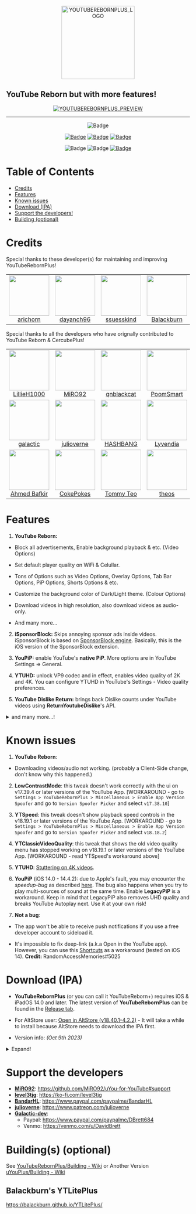 <p align="center">
  <a href="https://user-images.githubusercontent.com/78001398/272768616-dd6060f8-9a75-420d-a90d-8183129ac9c2.png">
    <img src="https://user-images.githubusercontent.com/78001398/272768287-192c1f44-06fb-402e-9381-382dad57f37a.png" alt="YOUTUBEREBORNPLUS_LOGO" width="200px" height="200px">
  </a>
</p>

## YouTube Reborn but with more features!
<p align="center">
  <a href="https://user-images.githubusercontent.com/78001398/217129808-4efa2213-9e01-4fa4-a9d4-04c90e7fa88b.png">
    <img src="https://user-images.githubusercontent.com/78001398/273735783-8ac8d491-fe89-4706-9406-6b82530f6f9d.png" alt="YOUTUBEREBORNPLUS_PREVIEW">
  </a>
</p>

---

<p align="center">
    <img src="https://img.shields.io/badge/Platform-iOS%20%7C%20iPadOS%2014.0%2B-yellow" alt="Badge"/>  
</p>

<p align="center">
    <a href="https://github.com/arichorn/YouTubeRebornPlus/release/latest"><img src="https://custom-icon-badges.demolab.com/github/v/release/arichorn/YouTubeRebornPlus?color=brightgreen&label=Latest%20release" alt="Badge"></img></a>
    <a href="https://github.com/arichorn/YouTubeRebornPlus/releases/latest"><img src="https://img.shields.io/github/downloads/arichorn/YouTubeRebornPlus/total?label=Download" alt="Badge"></img></a>
    <a href="https://github.com/arichorn/YouTubeRebornPlus/commit"><img src="https://custom-icon-badges.demolab.com/github/last-commit/arichorn/YouTubeRebornPlus?logo=history&logoColor=white&label=Last commit" alt="Badge"></img></a>
</p>

<p align="center">
   <img src="https://img.shields.io/github/stars/arichorn/YouTubeRebornPlus?style=social" alt="Badge"/>
   <img src="https://img.shields.io/github/forks/arichorn/YouTubeRebornPlus?style=social" alt="Badge"/>
   <a href="https://github.com/qnblackcat/uYouPlus#support-the-developers"><img src="https://img.shields.io/badge/-Support-lightgrey?style=social&logo=paypal" alt="Badge"></img></a>
</p>

# Table of Contents

* [Credits](#credits)
* [Features](#features)
* [Known issues](#known-issues)
* [Download (IPA)](#download-ipa)
* [Support the developers!](#support-the-developers)
* [Building (optional)](#building-optional)

# Credits

<table id='maintainer credit'>
Special thanks to these developer(s) for maintaining and improving YouTubeRebornPlus!
<tr>
<td align="center">
<a href='https://github.com/arichorn'>
<img src='https://user-images.githubusercontent.com/78001398/271853100-d5c74be7-4890-411c-907a-dc5f7b5fa46e.png' width='110px;'>
</a>
<br>
<a href='https://github.com/arichorn'>arichorn</a>
</td>
<td align="center">
<a href='https://github.com/dayanch96'>
<img src='https://user-images.githubusercontent.com/78001398/271853514-129334b3-498f-4804-aceb-392bf5e373e6.png' width='110px;'>
</a>
<br>
<a href='https://github.com/dayanch96'>dayanch96</a>
</td>
<td align="center">
<a href='https://github.com/ssuesskind'>
<img src='https://user-images.githubusercontent.com/78001398/271853585-77271641-b825-43b1-af57-d9f5b12fe8ff.png' width='110px;'>
</a>
<br>
<a href='https://github.com/ssuesskind'>ssuesskind</a>
</td>
<td align="center">
<a href='https://github.com/Balackburn'>
<img src='https://user-images.githubusercontent.com/78001398/271853318-3005deb3-b484-4b2b-a093-44c2af79b9af.png' width='110px;'>
</a>
<br>
<a href='https://github.com/Balackburn'>Balackburn</a>
</td>

<table id='credit'>
Special thanks to all the developers who have orignally contributed to YouTube Reborn & CercubePlus!
<tr>
<td align="center">
<a href='https://github.com/LillieH1000'>
<img src='https://user-images.githubusercontent.com/78001398/273734554-1dbcb189-0778-4239-a139-fb4325c12e46.png' width='110px'>
</a>
<br>
<a href='https://github.com/LillieH1000'>LillieH1000</a>
</td>
<td align="center">
<a href='https://github.com/MiRO92'>
<img src='https://user-images.githubusercontent.com/78001398/271811861-da79accc-095c-4cb3-b7b4-8d48b1449259.png' width='110px'>
</a>
<br>
<a href='https://twitter.com/miro92'>MiRO92</a>
</td>
<td align="center">
<a href='https://github.com/qnblackcat'>
<img src='https://user-images.githubusercontent.com/78001398/271812521-e52ebf96-7272-4ec0-a149-8e721c053508.png' width='110px'>
</a>
<br>
<a href='https://twitter.com/qnblackcat'>qnblackcat</a>
</td>
<td align="center">
<a href='https://github.com/PoomSmart'>
<img src='https://user-images.githubusercontent.com/78001398/271811615-96093202-4aec-4e50-a750-8c7b83f3862c.png' width='110px'>
</a>
<br>
<a href='https://twitter.com/poomsmart'>PoomSmart</a>
</td>
<td align="center">
<a href='https://github.com/level3tjg'>
<img src='https://user-images.githubusercontent.com/78001398/271812596-7854996a-3825-4971-a9ff-1001b4d153cb.png' width='110px'>
</a>
<br>
<a href='https://twitter.com/level3tjg'>level3tjg</a>
</td>
<td align="center">
<a href='https://github.com/BandarHL'>
<img src='https://user-images.githubusercontent.com/78001398/271812729-2bb63da0-5239-43a4-aa3e-e1daa67e8dc2.png' width='110px'>
</a>
<br>
<a href='https://twitter.com/bandarhl'>BandarHelal</a>
</td>
</tr>
  
<tr>
<td align="center">
<a href='https://github.com/Galactic-Dev'>
<img src='https://user-images.githubusercontent.com/78001398/271812231-5b7d5d9f-6d19-4174-8478-8f07379ee1ca.png' width='110px'>
</a>
<br>
<a href='https://twitter.com/dev_galactic'>galactic</a>
</td>
<td align="center">
<a href='https://github.com/julioverne'>
<img src='https://user-images.githubusercontent.com/78001398/271812914-bf26d603-2d94-49f4-9702-f5e66af3f44a.png' width='110px'>
</a>
<br>
<a href='https://twitter.com/ijulioverne'>julioverne</a>
</td>
<td align="center">
<a href='https://github.com/hbang'>
<img src='https://user-images.githubusercontent.com/78001398/271813035-2e168ee5-fc47-43a6-9307-0fc20c7fca60.png' width='110px'>
</a>
<br>
<a href='https://twitter.com/hashbang'>HASHBANG</a>
</td>
<td align="center">
<a href='https://github.com/Lyvendia'>
<img src='https://user-images.githubusercontent.com/78001398/271812187-1c0d5b24-caba-4616-b875-4c458d10ca55.png' width='110px'>
</a>
<br>
<a href='https://github.com/Lyvendia'>Lyvendia</a>
</td>
<td align="center">
<a href='https://github.com/therealFoxster'>
<img src='https://user-images.githubusercontent.com/78001398/271812075-923038a7-5ffa-4ea4-9de4-fdf4e5d556c2.png' width='110px'>
</a>
<br>
<a href='https://twitter.com/therealFoxster'>Foxster</a>
</td>
<td align="center">
<a href='https://github.com/ichitaso'>
<img src='https://user-images.githubusercontent.com/78001398/271812398-c7e40fa3-4e0b-4be2-aa51-900444d59abd.png' width='110px'>
</a>
<br>
<a href='https://twitter.com/ichitaso'>ichitaso</a>
</td>
</tr>

<tr>
<td align="center">
<a href='https://github.com/AhmedBafkir'>
<img src='https://user-images.githubusercontent.com/78001398/271813114-dcb005f7-b83b-40e6-a9cb-9b661dd6b33b.png' width='110px'>
</a>
<br>
<a href='https://twitter.com/Peaceful_0'>Ahmed Bafkir</a>
</td>
<td align="center">
<a href='https://github.com/CokePokes'>
<img src='https://user-images.githubusercontent.com/78001398/271813228-d28471b4-cb67-442c-bd63-276f1641a14e.png' width='110px'>
</a>
<br>
<a href='https://twitter.com/cokepokes'>CokePokes</a>
</td>
<td align="center">
<a href='https://github.com/ISnackable'>
<img src='https://user-images.githubusercontent.com/78001398/271813311-2027a8de-a08d-4f1b-97a4-167f4bcef497.png' width='110px'>
</a>
<br>
<a href='https://isnackable.me/'>Tommy Teo</a>
</td>
<td align="center">
<a href='https://github.com/theos/theos'>
<img src='https://user-images.githubusercontent.com/78001398/271813393-56a63730-a56d-41ba-b473-4d37761526c9.png' width='110px'>
</a>
<br>
<a href='https://theos.dev'>theos</a>
</td>
</tr>
</table>

# Features

1. **YouTube Reborn:**

- Block all advertisements, Enable background playback & etc. (Video Options)

- Set default player quality on WiFi & Celullar.

- Tons of Options such as Video Options, Overlay Options, Tab Bar Options, PiP Options, Shorts Options & etc.

- Customize the background color of Dark/Light theme. (Colour Options)

- Download videos in high resolution, also download videos as audio-only.

- And many more...

2. **iSponsorBlock:** Skips annoying sponsor ads inside videos. iSponsorBlock is based on [SponsorBlock engine](https://sponsor.ajay.app/). Basically, this is the iOS version of the SponsorBlock extension.

3. **YouPiP:** enable YouTube's **native PiP**. More options are in YouTube Settings => General.

4. **YTUHD:** unlock VP9 codec and in effect, enables video quality of 2K and 4K. You can configure YTUHD in YouTube's Settings - Video quality preferences.

5. **YouTube Dislike Return:** brings back Dislike counts under YouTube videos using **ReturnYoutubeDislike**'s API.

<details>
  <summary>and many more...!</summary>

6. **YTClassicVideoQuality:** since YouTube v16.xx, you need one more step to change the video quality. YTClassicVideoQuality brings back the old video quality selector, which is a lot better than the new one.

7. **YTNoHoverCards:** offer an option to enable/disable the annoying suggested videos show up at the end of the videos.

8. **YTABGoodies:** allow you to disable some YouTube A/B testing features. It is a combination of several tweaks, such as:

- YouAreThere: disable "Video paused. Continue watching?" popup in the YouTube app when you play a long video.

- YouRememberCaption: make YouTube remember your video caption setting (if not already).

- YTNoCheckLocalNetwork: block the Local Network permission popup.

9. **NOYTPremium:** remove YouTube Premium upsell alerts.

10. **YTSpeed**: a toggleable tweak to add 2.25x, 2.5x, 2.75x, 3x, 3.25x, 3.5x, 3.75x, 4x & 5x playback speed options in the video player.

11. **YTMiniplayerEnabler**: enable Miniplayer for all YouTube videos.

12. **DontEatMyContent**: prevent the notch/Dynamic Island from munching on 2:1 video content in YouTube.

13. **YTShortsProgress**: always enable progress bar and scrubbing in YouTube Shorts (iPhone only).

14. **YTABConfig**: allow user to control over YouTube A/B testing flags.

15. **YouMute**: Mute/unmute videos in the YouTube Video Player directly.

16. **YTNoCommunityPosts**: this can disable all the Community Posts on the YouTube app.

17. **LowContrastMode**: makes the YouTube Interface Low Contrast as possible to make it easier on the eyes.

any many more...
</details>

# Known issues

1. **YouTube Reborn**: 

- Downloading videos/audio not working. (probably a Client-Side change, don't know why this happened.)

2. **LowContrastMode**: this tweak doesn't work correctly with the ui on v17.39.4 or later versions of the YouTube App. [WORKAROUND - go to `Settings > YouTubeRebornPlus > Miscellaneous > Enable App Version Spoofer` and go to `Version Spoofer Picker` and select `v17.38.10`]

3. **YTSpeed**: this tweak doesn't show playback speed controls in the v18.19.1 or later versions of the YouTube App. [WORKAROUND - go to `Settings > YouTubeRebornPlus > Miscellaneous > Enable App Version Spoofer` and go to `Version Spoofer Picker` and select `v18.18.2`]

4. **YTClassicVideoQuality**: this tweak that shows the old video quality menu has stopped working on v18.19.1 or later versions of the YouTube App. [WORKAROUND - read YTSpeed's workaround above]

5. **YTUHD**: [Stuttering on 4K videos](https://github.com/qnblackcat/uYouPlus/issues/6).

6. **YouPiP** (iOS 14.0 - 14.4.2): due to Apple's fault, you may encounter the *speedup-bug* as described [here](https://drive.google.com/file/d/1NKdv1fr_KRWgD8nhkMDfG2eLBnbdeVtX/view?usp=sharing). The bug also happens when you try to play multi-sources of sound at the same time. Enable **LegacyPiP** is a workaround. Keep in mind that LegacyPiP also removes UHD quality and breaks YouTube Autoplay next. Use it at your own risk!

7. **Not a bug**: 

- The app won't be able to receive push notifications if you use a free developer account to sideload it. 

- It's impossible to fix deep-link (a.k.a Open in the YouTube app). However, you can use this [Shortcuts](https://shortcutsgallery.com/shortcuts/open-in-youtube/) as a workaround (tested on iOS 14). **Credit:** RandomAccessMemories#5025

# Download (IPA)

- **YouTubeRebornPlus** (or you can call it YouTubeReborn+) requires iOS & iPadOS 14.0 and later. The latest version of **YouTubeRebornPlus** can be found in the [Release tab](https://github.com/arichorn/YouTubeRebornPlus/releases/latest).

- For AltStore user: [Open in AltStore (v18.40.1-4.2.2)](https://tinyurl.com/5n8mvykm) - It will take a while to install because AltStore needs to download the IPA first.

- Version info: _(Oct 9th 2023)_

<details>
  <summary>Expand!</summary>

| **Tweaks/App** | **Developer** | **Version** | **Open source** |
| - | - | :-: | :-:  |
| **YouTube** | Google Inc | 18.40.1 | ✖︎ |
| **YouTube Reborm** | LillieH1000 | 4.2.2 | [✔︎](https://github.com/LillieH1000/YouTube-Reborn) |
| **Open in YouTube** | [CokePokes](https://github.com/CokePokes/) | 1.2 | ✖︎ |
| **YTNoShorts** | [MiRO92](https://twitter.com/miro92) | 1.0.2 | [✔︎](https://github.com/MiRO92/YTNoShorts) |
| **iSponsorBlock** | [Galactic-Dev](https://github.com/Galactic-Dev) | 1.2 | [✔︎](https://github.com/Galactic-Dev/iSponsorBlock) |
| **BigYTMiniPlayer** | [Galactic-Dev](https://github.com/Galactic-Dev) | 1.0-1 | [✔︎](https://github.com/Galactic-Dev/BigYTMiniPlayer) |
| **YTNoCommunityPosts** | [michael-winay](https://github.com/michael-winay) | 0.0.2 | [✔︎](https://github.com/michael-winay/YTNoCommunityPosts) |
| **YTNoHoverCards** | [level3tjg](https://twitter.com/level3tjg) | 0.0.3 | [✔︎](https://github.com/level3tjg/YTNoHoverCards) |
| **YTMiniplayerEnabler** | [level3tjg](https://twitter.com/level3tjg) | 0.0.2 | [✔︎](https://github.com/level3tjg/YTMiniplayerEnabler) |
| **DontEatMyContent** | [therealFoxster](https://github.com/therealFoxster) | 1.0.11 | [✔︎](https://github.com/therealFoxster/DontEatMyContent) |
| **LowContrastMode** | arichorn | 1.4.2 | [✔︎](https://github.com/arichorn/LowContrastMode) |
| **YTUHD** | PoomSmart | 1.4.0 | [✔︎](https://github.com/PoomSmart/YTUHD) |
| **YouPiP** | PoomSmart | 1.7.20 | [✔︎](https://github.com/PoomSmart/YouPiP) |
| **YouMute** | PoomSmart | 1.1.1-1 | [✔︎](https://github.com/PoomSmart/YouMute) |
| **YTABConfig** | PoomSmart | 1.5.0-2 | [✔︎](https://github.com/PoomSmart/YTABConfig) |
| **IAmYouTube** | PoomSmart | 1.2.0 | [✔︎](https://github.com/PoomSmart/IAmYouTube) |
| **YTReExplore** | PoomSmart | 1.0.2 | [✔︎](https://github.com/PoomSmart/YTReExplore) |
| **NoYTPremium** | PoomSmart | 1.0.4 | [✔︎](https://github.com/PoomSmart/NoYTPremium) |
| **YTNoPaidPromo** | PoomSmart | 1.0.0 | [✔︎](https://github.com/PoomSmart/YTNoPaidPromo) |
| **YTAutoFullScreen** | PoomSmart | 1.0.3 | [✔︎](https://github.com/PoomSmart/YTAutoFullScreen) |
| **YTShortsProgress** | PoomSmart | 1.0.2 | [✔︎](https://github.com/PoomSmart/YTShortsProgress) |
| **Return YouTube Dislike** | PoomSmart | 1.11.3 | [✔︎](https://github.com/PoomSmart/Return-YouTube-Dislikes) |

</details>

# Support the developers
- [**MiRO92**](https://twitter.com/miro92): https://github.com/MiRO92/uYou-for-YouTube#support
- [**level3tjg**](https://twitter.com/level3tjg): https://ko-fi.com/level3tjg
- [**BandarHL**](https://twitter.com/bandarhl): https://www.paypal.com/paypalme/BandarHL
- [**julioverne**](https://twitter.com/ijulioverne): https://www.patreon.com/julioverne
- [**Galactic-dev**](https://twitter.com/dev_galactic):   
  - Paypal: https://www.paypal.com/paypalme/DBrett684 
  - Venmo: https://venmo.com/u/DavidBrett

# Building(s) (optional)
See [YouTubeRebornPlus/Building - Wiki](https://github.com/arichorn/YouTubeRebornPlus/wiki/Building)
or Another Version [uYouPlus/Building - Wiki](https://github.com/qnblackcat/uYouPlus/wiki/Building)

## Balackburn's YTLitePlus
https://balackburn.github.io/YTLitePlus/

